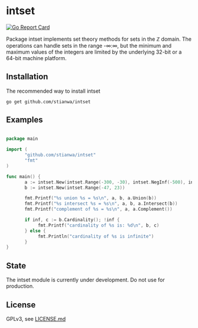 # intset
[![Go Report Card](https://goreportcard.com/badge/github.com/stianwa/intset)](https://goreportcard.com/report/github.com/stianwa/intset)

Package intset implements set theory methods for sets in the ℤ
domain. The operations can handle sets in the range -∞:∞, but the
minimum and maximum values of the integers are limited by the
underlying 32-bit or a 64-bit machine platform.

Installation
------------

The recommended way to install intset

```
go get github.com/stianwa/intset
```

Examples
--------

```go

package main
 
import (
       "github.com/stianwa/intset"
       "fmt"
)

func main() {
       a := intset.New(intset.Range(-300, -30), intset.NegInf(-500), intset.PosInf(500))
       b := intset.New(intset.Range(-47, 23))

       fmt.Printf("%s union %s = %s\n", a, b, a.Union(b))
       fmt.Printf("%s intersect %s = %s\n", a, b, a.Intersect(b))
       fmt.Printf("complement of %s = %s\n", a, a.Complement())

       if inf, c := b.Cardinality(); !inf {
            fmt.Printf("cardinality of %s is: %d\n", b, c)
       } else {
            fmt.Println("cardinality of %s is infinite")
       }
}
```

State
-------
The intset module is currently under development. Do not use for production.


License
-------

GPLv3, see [LICENSE.md](LICENSE.md)

